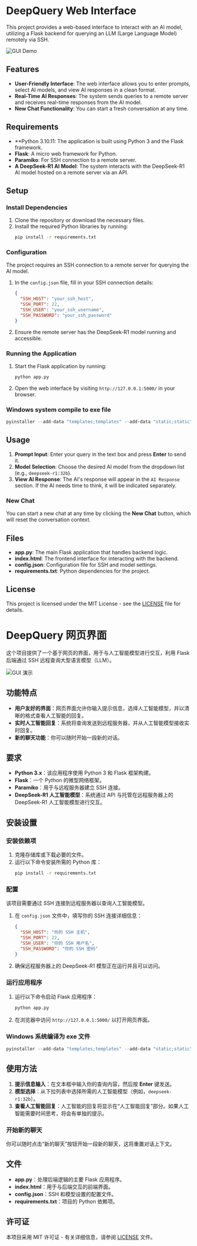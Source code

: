# DeepQuery Web Interface

This project provides a web-based interface to interact with an AI model, utilizing a Flask backend for querying an LLM (Large Language Model) remotely via SSH.

![GUI Demo](Demo_DeepQuery.png) <!-- Replace with actual screenshot -->

## Features

- **User-Friendly Interface**: The web interface allows you to enter prompts, select AI models, and view AI responses in a clean format.
- **Real-Time AI Responses**: The system sends queries to a remote server and receives real-time responses from the AI model.
- **New Chat Functionality**: You can start a fresh conversation at any time.

## Requirements

- **Python 3.10.11: The application is built using Python 3 and the Flask framework.
- **Flask**: A micro web framework for Python.
- **Paramiko**: For SSH connection to a remote server.
- **A DeepSeek-R1 AI Model**: The system interacts with the DeepSeek-R1 AI model hosted on a remote server via an API.

## Setup

### Install Dependencies

1. Clone the repository or download the necessary files.
2. Install the required Python libraries by running:
   ```bash
   pip install -r requirements.txt
   ```
### Configuration

The project requires an SSH connection to a remote server for querying the AI model.

1. In the `config.json` file, fill in your SSH connection details:
   ```json
   {
     "SSH_HOST": "your_ssh_host",
     "SSH_PORT": 22,
     "SSH_USER": "your_ssh_username",
     "SSH_PASSWORD": "your_ssh_password"
   }
   ```

2. Ensure the remote server has the DeepSeek-R1 model running and accessible.

### Running the Application

1. Start the Flask application by running:
   ```bash
   python app.py
   ```

2. Open the web interface by visiting `http://127.0.0.1:5000/` in your browser.

### Windows system compile to exe file
```powershell
pyinstaller --add-data "templates;templates" --add-data "static;static" --add-data "icon.ico;." --onefile --name DeepQuery --icon=icon.ico DeepQuery.py
```
## Usage

1. **Prompt Input**: Enter your query in the text box and press **Enter** to send it.
2. **Model Selection**: Choose the desired AI model from the dropdown list (e.g., `deepseek-r1:32b`).
3. **View AI Response**: The AI's response will appear in the `AI Response` section. If the AI needs time to think, it will be indicated separately.

### New Chat

You can start a new chat at any time by clicking the **New Chat** button, which will reset the conversation context.

## Files

- **app.py**: The main Flask application that handles backend logic.
- **index.html**: The frontend interface for interacting with the backend.
- **config.json**: Configuration file for SSH and model settings.
- **requirements.txt**: Python dependencies for the project.

## License

This project is licensed under the MIT License - see the [LICENSE](LICENSE) file for details.

# DeepQuery 网页界面

这个项目提供了一个基于网页的界面，用于与人工智能模型进行交互，利用 Flask 后端通过 SSH 远程查询大型语言模型（LLM）。

![GUI 演示](Demo_DeepQuery.png) <!-- 请替换为实际截图 -->

## 功能特点

- **用户友好的界面**：网页界面允许你输入提示信息，选择人工智能模型，并以清晰的格式查看人工智能的回复。
- **实时人工智能回复**：系统将查询发送到远程服务器，并从人工智能模型接收实时回复。
- **新的聊天功能**：你可以随时开始一段新的对话。

## 要求

- **Python 3.x**：该应用程序使用 Python 3 和 Flask 框架构建。
- **Flask**：一个 Python 的微型网络框架。
- **Paramiko**：用于与远程服务器建立 SSH 连接。
- **DeepSeek-R1 人工智能模型**：系统通过 API 与托管在远程服务器上的 DeepSeek-R1 人工智能模型进行交互。

## 安装设置

### 安装依赖项

1. 克隆存储库或下载必要的文件。
2. 运行以下命令安装所需的 Python 库：
   ```bash
   pip install -r requirements.txt
   ```

### 配置

该项目需要通过 SSH 连接到远程服务器以查询人工智能模型。

1. 在 `config.json` 文件中，填写你的 SSH 连接详细信息：
   ```json
   {
     "SSH_HOST": "你的 SSH 主机",
     "SSH_PORT": 22,
     "SSH_USER": "你的 SSH 用户名",
     "SSH_PASSWORD": "你的 SSH 密码"
   }
   ```

2. 确保远程服务器上的 DeepSeek-R1 模型正在运行并且可以访问。

### 运行应用程序

1. 运行以下命令启动 Flask 应用程序：
   ```bash
   python app.py
   ```

2. 在浏览器中访问 `http://127.0.0.1:5000/` 以打开网页界面。

### Windows 系统编译为 exe 文件
```powershell
pyinstaller --add-data "templates;templates" --add-data "static;static" --add-data "icon.ico;." --onefile --name DeepQuery --icon=icon.ico DeepQuery.py
```

## 使用方法

1. **提示信息输入**：在文本框中输入你的查询内容，然后按 **Enter** 键发送。
2. **模型选择**：从下拉列表中选择所需的人工智能模型（例如，`deepseek-r1:32b`）。
3. **查看人工智能回复**：人工智能的回复将显示在“人工智能回复”部分。如果人工智能需要时间思考，将会有单独的提示。

### 开始新的聊天

你可以随时点击“新的聊天”按钮开始一段新的聊天，这将重置对话上下文。

## 文件

- **app.py**：处理后端逻辑的主要 Flask 应用程序。
- **index.html**：用于与后端交互的前端界面。
- **config.json**：SSH 和模型设置的配置文件。
- **requirements.txt**：项目的 Python 依赖项。

## 许可证

本项目采用 MIT 许可证 - 有关详细信息，请参阅 [LICENSE](LICENSE) 文件。
